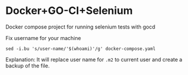 # Docker+GO-CI+Selenium

Docker compose project for running selenium tests with gocd

Fix username for your machine

  `sed -i.bu 's/user-name/'$(whoami)'/g' docker-compose.yaml`

Explanation: It will replace user name for `.m2` to current user and create a backup of the file.
